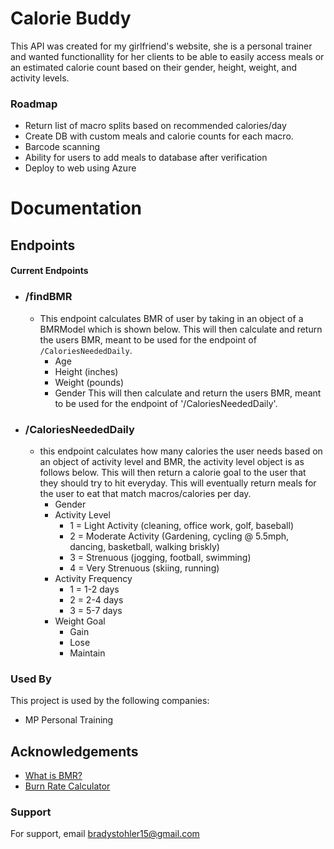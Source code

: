 
# Calorie Buddy

This API was created for my girlfriend's website, she is a personal trainer and wanted functionallity for her clients to be able to easily access meals or an estimated calorie count based on their gender, height, weight, and activity levels.

### Roadmap
- Return list of macro splits based on recommended calories/day
- Create DB with custom meals and calorie counts for each macro.
- Barcode scanning
- Ability for users to add meals to database after verification
- Deploy to web using Azure

# Documentation

## Endpoints

#### Current Endpoints
- ### /findBMR
    - This endpoint calculates BMR of user by taking in an object of a BMRModel which is shown below. This will then calculate and return the users BMR, meant to be used for the endpoint of `/CaloriesNeededDaily`.
        - Age
        - Height (inches)
        - Weight (pounds)
        - Gender
        This will then calculate and return the users BMR, meant to be used for the endpoint of '/CaloriesNeededDaily'.
- ### /CaloriesNeededDaily
    - this endpoint calculates how many calories the user needs based on an object of activity level and BMR, the activity level object is as follows below.         This will then return a calorie goal to the user that they should try to hit everyday. This will eventually return meals for the user to eat that match macros/calories per day.
        - Gender
        - Activity Level
            - 1 = Light Activity (cleaning, office work, golf, baseball)
            - 2 = Moderate Activity (Gardening, cycling @ 5.5mph, dancing, basketball, walking briskly)
            - 3 = Strenuous (jogging, football, swimming)
            - 4 = Very Strenuous (skiing, running)
        - Activity Frequency
            - 1 = 1-2 days
            - 2 = 2-4 days
            - 3 = 5-7 days
        - Weight Goal
            - Gain
            - Lose
            - Maintain

### Used By

This project is used by the following companies:

- MP Personal Training


## Acknowledgements

 - [What is BMR?](https://www.active.com/fitness/calculators/bmr)
 - [Burn Rate Calculator](https://www.urmc.rochester.edu/encyclopedia/content.aspx?ContentTypeID=41&ContentID=CalorieBurnCalc&CalorieBurnCalc_Parameters=160)



### Support

For support, email bradystohler15@gmail.com

